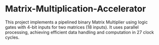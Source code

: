 # Matrix-Multiplication-Accelerator
This project implements a pipelined binary Matrix Multiplier using logic gates with 4-bit inputs for two matrices (18 inputs). It uses parallel processing, achieving efficient data handling and computation in 27 clock cycles.
